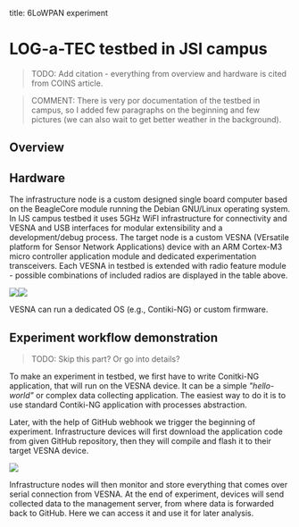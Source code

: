 title: 6LoWPAN experiment

<!-- vim: linebreak filetype=markdown expandtab ts=4 sw=4
-->

# LOG-a-TEC testbed in JSI campus

> TODO: Add citation - everything from overview and hardware is cited from COINS article.

> COMMENT: There is very por documentation of the testbed in campus, so I added few paragraphs on the beginning and few pictures (we can also wait to get better weather in the background).

## Overview




## Hardware

The infrastructure node is a custom designed single board computer based on the BeagleCore module running the Debian GNU/Linux operating system. In IJS campus testbed it uses 5GHz WiFI infrastructure for connectivity and VESNA and USB interfaces for modular extensibility and a development/debug process. The target node is a custom VESNA (VErsatile platform for Sensor Network Applications) device with an ARM Cortex-M3 micro controller application module and dedicated experimentation transceivers.
Each VESNA in testbed is extended with radio feature module - possible combinations of included radios are displayed in the table above.

<img src="img/6lowpan/hardware_lgtc.jpg"><img src="img/6lowpan/hardware_vesna.jpg">

VESNA can run a dedicated OS (e.g., Contiki-NG) or custom firmware.

## Experiment workflow demonstration

> TODO: Skip this part? Or go into details?

To make an experiment in testbed, we first have to write Conitki-NG application, that will run on the VESNA device. It can be a simple *"hello-world"* or complex data collecting application. The easiest way to do it is to use standard Contiki-NG application with processes abstraction.

Later, with the help of GitHub webhook we trigger the beginning of experiment. Infrastructure devices will first download the application code from given GitHub repository, then they will compile and flash it to their target VESNA device.

<img src="img/6lowpan/experiment_workflow.png">

Infrastructure nodes will then monitor and store everything that comes over serial connection from VESNA. At the end of experiment, devices will send collected data to the management server, from where data is forwarded back to GitHub. Here we can access it and use it for later analysis.
